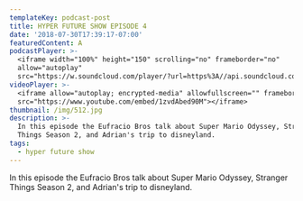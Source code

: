 ```yaml
---
templateKey: podcast-post
title: HYPER FUTURE SHOW EPISODE 4
date: '2018-07-30T17:39:17-07:00'
featuredContent: A
podcastPlayer: >-
  <iframe width="100%" height="150" scrolling="no" frameborder="no"
  allow="autoplay"
  src="https://w.soundcloud.com/player/?url=https%3A//api.soundcloud.com/tracks/349223501&color=%23ff5500&auto_play=false&hide_related=false&show_comments=true&show_user=true&show_reposts=false&show_teaser=true&visual=true"></iframe>
videoPlayer: >-
  <iframe allow="autoplay; encrypted-media" allowfullscreen="" frameborder="0"
  src="https://www.youtube.com/embed/1zvdAbed90M"></iframe>
thumbnail: /img/512.jpg
description: >-
  In this episode the Eufracio Bros talk about Super Mario Odyssey, Stranger
  Things Season 2, and Adrian's trip to disneyland.
tags:
  - hyper future show
---
```

<p>In this episode the Eufracio Bros talk about Super Mario Odyssey, Stranger Things Season 2, and Adrian's trip to disneyland.</p>
